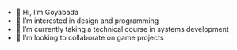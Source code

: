 - 👋 Hi, I’m Goyabada
- 👀 I’m interested in design and programming
- 🌱 I’m currently taking a technical course in systems development
- 💞️ I’m looking to collaborate on game projects

<!---
Goyabadda/Goyabadda is a ✨ special ✨ repository because its `README.md` (this file) appears on your GitHub profile.
You can click the Preview link to take a look at your changes.
--->
